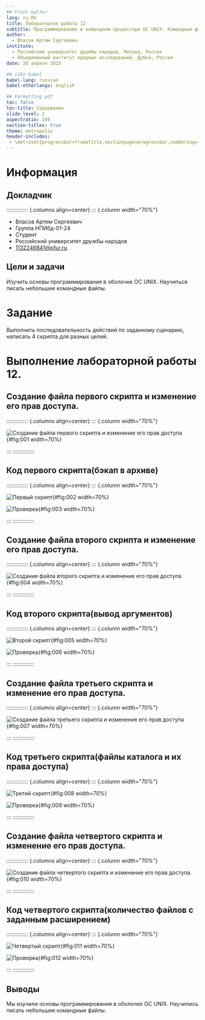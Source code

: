 ```yaml
---
## Front matter
lang: ru-RU
title: Лабораторная работа 12
subtitle: Программирование в командном процессоре ОС UNIX. Командные файлы
author:
  - Власов Артем Сергеевич
institute:
  - Российский университет дружбы народов, Москва, Россия
  - Объединённый институт ядерных исследований, Дубна, Россия
date: 26 апреля 2025

## i18n babel
babel-lang: russian
babel-otherlangs: english

## Formatting pdf
toc: false
toc-title: Содержание
slide_level: 2
aspectratio: 169
section-titles: true
theme: metropolis
header-includes:
 - \metroset{progressbar=frametitle,sectionpage=progressbar,numbering=fraction}
---
```


# Информация

## Докладчик

:::::::::::::: {.columns align=center}
::: {.column width="70%"}

  * Власов Артем Сергеевич
  * Группа НПИбд-01-24
  * Студент
  * Российский университет дружбы народов
  * [1132246841@pfur.ru](mailto:1132246841@pfur.ru)


## Цели и задачи

Изучить основы программирования в оболочке ОС UNIX. Научиться писать небольшие командные файлы.

# Задание

Выполнить последовательность действий по заданному сценарию, написать 4 скрипта для разных целей.
                                                    
# Выполнение лабораторной работы 12.

## Создание файла первого скрипта и изменение его прав доступа.

:::::::::::::: {.columns align=center}
::: {.column width="70%"}

![Создание файла первого скрипта и изменение его прав доступа](image/1.png){#fig:001 width=70%}

:::
::::::::::::::


## Код первого скрипта(бэкап в архиве)

:::::::::::::: {.columns align=center}
::: {.column width="70%"}

![Первый скрипт](image/2.png){#fig:002 width=70%}

![Проверка](image/3.png){#fig:003 width=70%}

:::
::::::::::::::


## Создание файла второго скрипта и изменение его прав доступа.

:::::::::::::: {.columns align=center}
::: {.column width="70%"}

![Создание файла второго скрипта и изменение его прав доступа](image/4.png){#fig:004 width=70%}

:::
::::::::::::::


## Код второго скрипта(вывод аргументов)

:::::::::::::: {.columns align=center}
::: {.column width="70%"}

![Второй скрипт](image/5.png){#fig:005 width=70%}

![Проверка](image/6.png){#fig:006 width=70%}

:::
::::::::::::::


## Создание файла третьего скрипта и изменение его прав доступа.

:::::::::::::: {.columns align=center}
::: {.column width="70%"}

![Создание файла третьего скрипта и изменение его прав доступа](image/7.png){#fig:007 width=70%}

:::
::::::::::::::


## Код третьего скрипта(файлы каталога и их права доступа) 

:::::::::::::: {.columns align=center}
::: {.column width="70%"}

![Третий скрипт](image/8.png){#fig:008 width=70%}

![Проверка](image/9.png){#fig:009 width=70%}
	
:::
::::::::::::::


## Создание файла четвертого скрипта и изменение его прав доступа.

:::::::::::::: {.columns align=center}
::: {.column width="70%"}

![Создание файла четвертого скрипта и изменение его прав доступа.](image/10.png){#fig:010 width=70%}

:::
::::::::::::::

## Код четвертого скрипта(количество файлов с заданным расширением)

:::::::::::::: {.columns align=center}
::: {.column width="70%"}

![Четвертый скрипт](image/11.png){#fig:011 width=70%}

![Проверка](image/12.png){#fig:012 width=70%}

:::
::::::::::::::


## Выводы
Мы изучили основы программирования в оболочке ОС UNIX. Научились писать небольшие командные файлы.
